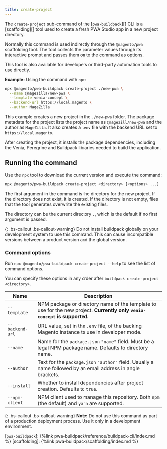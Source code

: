 ```yaml
---
title: create-project
---
```


The `create-project` sub-command of the [`pwa-buildpack`][] CLI is a [scaffolding][] tool used to create a fresh PWA Studio app in a new project directory.

Normally this command is used indirectly through the `@magento/pwa` scaffolding tool.
The tool collects the parameter values through its interactive prompt and passes them on to the command as options.

This tool is also available for developers or third-party automation tools to use directly.

**Example:** Using the command with `npx`:

```sh
npx @magento/pwa-buildpack create-project ./new-pwa \
  --name @magezilla/new-pwa \
  --template venia-concept \
  --backend-url https://local.magento \
  --author MageZilla
```

This example creates a new project in the `./new-pwa` folder.
The package metadata for the project lists the project name as `@magezill/new-pwa` and the author as `MageZilla`.
It also creates a `.env` file with the backend URL set to `https://local.magento`.

After creating the project, it installs the package dependencies, including the Venia, Peregrine and Buildpack libraries needed to build the application.

## Running the command

Use the `npx` tool to download the current version and execute the command:

```sh
npx @magento/pwa-buildpack create-project <directory> [<options> ...]
```

The first argument in the command is the directory for the new project.
If the directory does not exist, it is created.
If the directory is not empty, files that the tool generates overwrite the existing files.

The directory can be the current directory `.`, which is the default if no first argument is passed.

{: .bs-callout .bs-callout-warning}
Do not install buildpack globally on your development system to use this command.
This can cause incompatible versions between a product version and the global version.

### Command options

Run `npx @magento/pwa-buildpack create-project --help` to see the list of command options.

You can specify these options in any order after `buildpack create-project <directory>`.

| Name            | Description                                                                                                                |
| --------------- | -------------------------------------------------------------------------------------------------------------------------- |
| `--template`    | NPM package or directory name of the template to use for the new project. **Currently only `venia-concept` is supported.** |
| `--backend-url` | URL value, set in the `.env` file, of the backing Magento instance to use in developer mode.                               |
| `--name`        | Name for the `package.json` `"name"` field. Must be a legal NPM package name. Defaults to directory name.                  |
| `--author`      | Text for the `package.json` `"author"` field. Usually a name followed by an email address in angle brackets.               |
| `--install`     | Whether to install dependencies after project creation. Defaults to `true`.                                                |
| `--npm-client`  | NPM client used to manage this repository. Both `npm` (the default) and `yarn` are supported.                              |

{: .bs-callout .bs-callout-warning}
**Note:**
Do not use this command as part of a production deployment process.
Use it only in a development environment.

[`pwa-buildpack`]: {%link pwa-buildpack/reference/buildpack-cli/index.md %}
[scaffolding]: {%link pwa-buildpack/scaffolding/index.md %}
